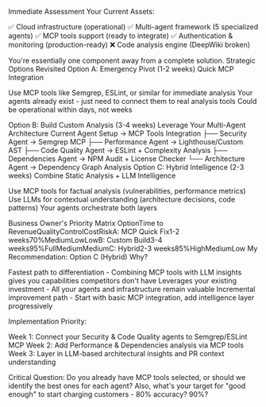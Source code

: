 Immediate Assessment
Your Current Assets:

✅ Cloud infrastructure (operational)
✅ Multi-agent framework (5 specialized agents)
✅ MCP tools support (ready to integrate)
✅ Authentication & monitoring (production-ready)
❌ Code analysis engine (DeepWiki broken)

You're essentially one component away from a complete solution.
Strategic Options Revisited
Option A: Emergency Pivot (1-2 weeks)
Quick MCP Integration

Use MCP tools like Semgrep, ESLint, or similar for immediate analysis
Your agents already exist - just need to connect them to real analysis tools
Could be operational within days, not weeks

Option B: Build Custom Analysis (3-4 weeks)
Leverage Your Multi-Agent Architecture
Current Agent Setup → MCP Tools Integration
├── Security Agent → Semgrep MCP
├── Performance Agent → Lighthouse/Custom AST
├── Code Quality Agent → ESLint + Complexity Analysis
├── Dependencies Agent → NPM Audit + License Checker
└── Architecture Agent → Dependency Graph Analysis
Option C: Hybrid Intelligence (2-3 weeks)
Combine Static Analysis + LLM Intelligence

Use MCP tools for factual analysis (vulnerabilities, performance metrics)
Use LLMs for contextual understanding (architecture decisions, code patterns)
Your agents orchestrate both layers

Business Owner's Priority Matrix
OptionTime to RevenueQualityControlCostRiskA: MCP Quick Fix1-2 weeks70%MediumLowLowB: Custom Build3-4 weeks95%FullMediumMediumC: Hybrid2-3 weeks85%HighMediumLow
My Recommendation: Option C (Hybrid)
Why?

Fastest path to differentiation - Combining MCP tools with LLM insights gives you capabilities competitors don't have
Leverages your existing investment - All your agents and infrastructure remain valuable
Incremental improvement path - Start with basic MCP integration, add intelligence layer progressively

Implementation Priority:

Week 1: Connect your Security & Code Quality agents to Semgrep/ESLint MCP
Week 2: Add Performance & Dependencies analysis via MCP tools
Week 3: Layer in LLM-based architectural insights and PR context understanding

Critical Question: Do you already have MCP tools selected, or should we identify the best ones for each agent? Also, what's your target for "good enough" to start charging customers - 80% accuracy? 90%?
